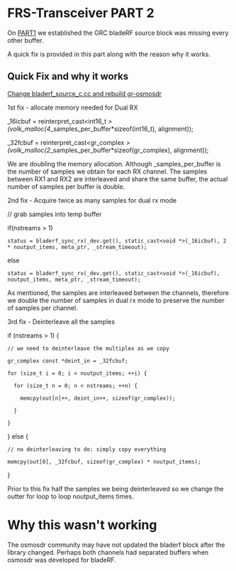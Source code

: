 # FRS-Transceiver PART 2

On [PART1](https://github.com/Abdob/FRS-Transceiver/blob/master/README_PART1.md) we established the GRC bladeRF source block was missing every other buffer.

A quick fix is provided in this part along with the reason why it works. 

## Quick Fix and why it works

[Change bladerf_source_c.cc and rebuild gr-osmosdr](https://github.com/Abdob/FRS-Transceiver/blob/master/cpp/bladerf_source_c_fix.cc)



1st fix - allocate memory needed for Dual RX

  _16icbuf = reinterpret_cast<int16_t *>(volk_malloc(4*_samples_per_buffer*sizeof(int16_t), alignment));
  
  _32fcbuf = reinterpret_cast<gr_complex *>(volk_malloc(2*_samples_per_buffer*sizeof(gr_complex), alignment));

We are doubling the memory allocation. Although _samples_per_buffer is the number of samples we obtain for each RX channel. The samples between RX1 and RX2 are interleaved and share the same buffer, the actual number of samples per buffer is double.

2nd fix - Acquire twice as many samples for dual rx mode

  // grab samples into temp buffer
  
  if(nstreams > 1)
  
    status = bladerf_sync_rx(_dev.get(), static_cast<void *>(_16icbuf), 2 * noutput_items, meta_ptr, _stream_timeout);
    
  else
  
    status = bladerf_sync_rx(_dev.get(), static_cast<void *>(_16icbuf), noutput_items, meta_ptr, _stream_timeout);
    
As mentioned, the samples are interleaved between the channels, therefore we double the number of samples in dual rx mode to preserve the number of samples per channel.

3rd fix - Deinterleave all the samples
 
 if (nstreams > 1) {
  
    // we need to deinterleave the multiplex as we copy
    
    gr_complex const *deint_in = _32fcbuf;
    
    for (size_t i = 0; i < noutput_items; ++i) {
    
      for (size_t n = 0; n < nstreams; ++n) {
      
        memcpy(out[n]++, deint_in++, sizeof(gr_complex));
        
      }
      
    }
    
  } else {
  
    // no deinterleaving to do: simply copy everything
    
    memcpy(out[0], _32fcbuf, sizeof(gr_complex) * noutput_items);
    
  }
  
  
Prior to this fix half the samples we being deinterleaved so we change the outter for loop to loop noutput_items times.


# Why this wasn't working

The osmosdr community may have not updated the bladerf block after the library changed. Perhaps both channels had separated buffers when osmosdr was developed for bladeRF.




